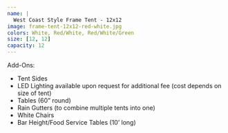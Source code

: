 ```yaml
---
name: |
  West Coast Style Frame Tent - 12x12
image: frame-tent-12x12-red-white.jpg
colors: White, Red/White, Red/White/Green
size: [12, 12]
capacity: 12
---
```


Add-Ons:
- Tent Sides
- LED Lighting available upon request for additional fee (cost depends on size of tent)
- Tables (60” round)
- Rain Gutters (to combine multiple tents into one)
- White Chairs
- Bar Height/Food Service Tables (10’ long)